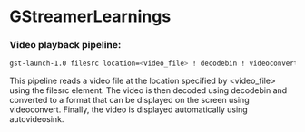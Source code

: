 # GStreamerLearnings

### Video playback pipeline:
```bash
gst-launch-1.0 filesrc location=<video_file> ! decodebin ! videoconvert ! autovideosink
```
This pipeline reads a video file at the location specified by <video_file> using the filesrc element. The video is then decoded using decodebin and converted to a format that can be displayed on the screen using videoconvert. Finally, the video is displayed automatically using autovideosink.
